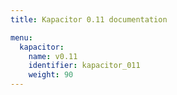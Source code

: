 ```yaml
---
title: Kapacitor 0.11 documentation

menu:
  kapacitor:
    name: v0.11
    identifier: kapacitor_011
    weight: 90
---
```

